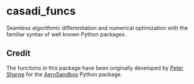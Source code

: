 # casadi_funcs
Seamless algorithmic differentiation and numerical optimization with the familiar syntax of well known Python packages.

## Credit
The functions in this package have been originally developed by [Peter Sharpe](https://github.com/peterdsharpe) for the [AeroSandbox](https://github.com/peterdsharpe/AeroSandbox) Python package.

